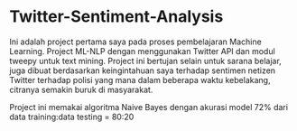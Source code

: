 # Twitter-Sentiment-Analysis
Ini adalah project pertama saya pada proses pembelajaran Machine Learning. Project ML-NLP dengan menggunakan Twitter API dan modul tweepy untuk text mining. Project ini bertujan selain untuk sarana belajar, juga dibuat berdasarkan keingintahuan saya terhadap sentimen netizen Twitter terhadap polisi yang mana dalam beberapa waktu kebelakang, citranya semakin buruk di masyarakat.

Project ini memakai algoritma Naive Bayes dengan akurasi model 72% dari data training:data testing = 80:20
